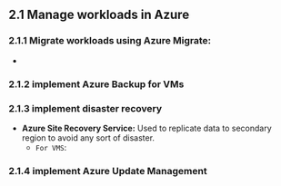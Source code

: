 ## 2.1 Manage workloads in Azure


### 2.1.1 Migrate workloads using Azure Migrate:
  
  * 


### 2.1.2 implement Azure Backup for VMs


### 2.1.3 implement disaster recovery

* **Azure Site Recovery Service:** Used to replicate data to secondary region to avoid any sort of disaster.
  *  `For VMS`: 

### 2.1.4 implement Azure Update Management
